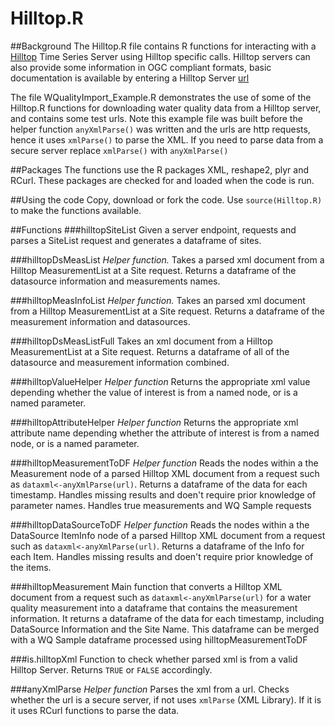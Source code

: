 # Hilltop.R
##Background
The Hilltop.R file contains R functions for interacting with a [Hilltop](http://www.hilltop.co.nz) Time Series Server using Hilltop specific calls.
Hilltop servers can also provide some information in OGC compliant formats, basic documentation is available by entering a Hilltop Server [url](http://data.hbrc.govt.nz/EnviroData/Emar.hts?)

The file WQualityImport_Example.R demonstrates the use of some of the Hilltop.R functions for downloading water quality data from a Hilltop server, and contains some test urls. 
Note this example file was built before the helper function `anyXmlParse()` was written and the urls are http requests, hence it uses `xmlParse()` to parse the XML.  If you need to parse data from a secure server replace `xmlParse()` with `anyXmlParse()`

##Packages
The functions use the R packages XML, reshape2, plyr and RCurl.
These packages are checked for and loaded when the code is run.

##Using the code
Copy, download or fork the code.
Use `source(Hilltop.R)` to make the functions available.

##Functions
###hilltopSiteList
Given a server endpoint, requests and parses a SiteList request and generates a dataframe of sites.

###hilltopDsMeasList
_Helper function._
Takes a parsed xml document from a Hilltop MeasurementList at a Site request. 
Returns a dataframe of the datasource information and measurements names.

###hilltopMeasInfoList
_Helper function._
Takes an parsed xml document from a Hilltop MeasurementList at a Site request. 
Returns a dataframe of the measurement information and datasources.

###hilltopDsMeasListFull
Takes an xml document from a Hilltop MeasurementList at a Site request. 
Returns a dataframe of all of the datasource and measurement information combined.

###hilltopValueHelper
_Helper function_
Returns the appropriate xml value depending whether the value of interest is from a named node, or is a named parameter.

###hilltopAttributeHelper
_Helper function_
Returns the appropriate xml attribute name depending whether the attribute of interest is from a named node, or is a named parameter.

###hilltopMeasurementToDF
_Helper function_
Reads the nodes within a the Measurement node of a parsed Hilltop XML document from a request such as `dataxml<-anyXmlParse(url)`. 
Returns a dataframe of the data for each timestamp.
Handles missing results and doen't require prior knowledge of parameter names.
Handles true measurements and WQ Sample requests

###hilltopDataSourceToDF
_Helper function_
Reads the nodes within a the DataSource ItemInfo node of a parsed Hilltop XML document from a request such as `dataxml<-anyXmlParse(url)`.
Returns a dataframe of the Info for each Item.
Handles missing results and doen't require prior knowledge of the items.

###hilltopMeasurement
Main function that converts a Hilltop XML document from a request such as `dataxml<-anyXmlParse(url)` for a water quality measurement into a dataframe that contains the measurement information.
It returns a dataframe of the data for each timestamp, including DataSource Information and the Site Name.
This dataframe can be merged with a WQ Sample dataframe processed using hilltopMeasurementToDF

###is.hilltopXml
Function to check whether parsed xml is from a valid Hilltop Server.  Returns `TRUE` or `FALSE` accordingly.

###anyXmlParse
_Helper function_
Parses the xml from a url.  Checks whether the url is a secure server, if not uses `xmlParse` (XML Library).  If it is it uses RCurl functions to parse the data.

